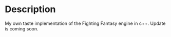 # Description
My own taste implementation of the Fighting Fantasy engine in c++.
Update is coming soon.